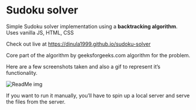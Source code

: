 # Sudoku solver

Simple Sudoku solver implementation using a **backtracking algorithm**.
Uses vanilla JS, HTML, CSS

Check out live at https://dinula1999.github.io/sudoku-solver

Core part of the algorithm by geeksforgeeks.com algorithm for the problem.

Here are a few screenshots taken and also a gif to represent it’s functionality.

![ReadMe img](https://user-images.githubusercontent.com/57215000/122261413-010d7a00-cef2-11eb-9393-37633badd9e3.png)

If you want to run it manually, you’ll have to spin up a local server and serve the files from the server.
